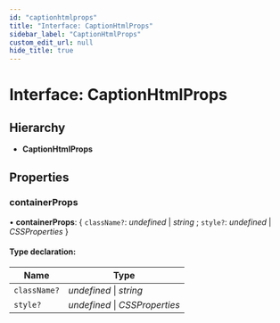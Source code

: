 ```yaml
---
id: "captionhtmlprops"
title: "Interface: CaptionHtmlProps"
sidebar_label: "CaptionHtmlProps"
custom_edit_url: null
hide_title: true
---
```


# Interface: CaptionHtmlProps

## Hierarchy

* **CaptionHtmlProps**

## Properties

### containerProps

• **containerProps**: { `className?`: *undefined* \| *string* ; `style?`: *undefined* \| *CSSProperties*  }

#### Type declaration:

Name | Type |
------ | ------ |
`className?` | *undefined* \| *string* |
`style?` | *undefined* \| *CSSProperties* |
